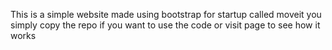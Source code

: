 This is a simple website made using bootstrap for startup called moveit 
you simply copy the repo if you want to use the code 
or visit page to see how it works 
